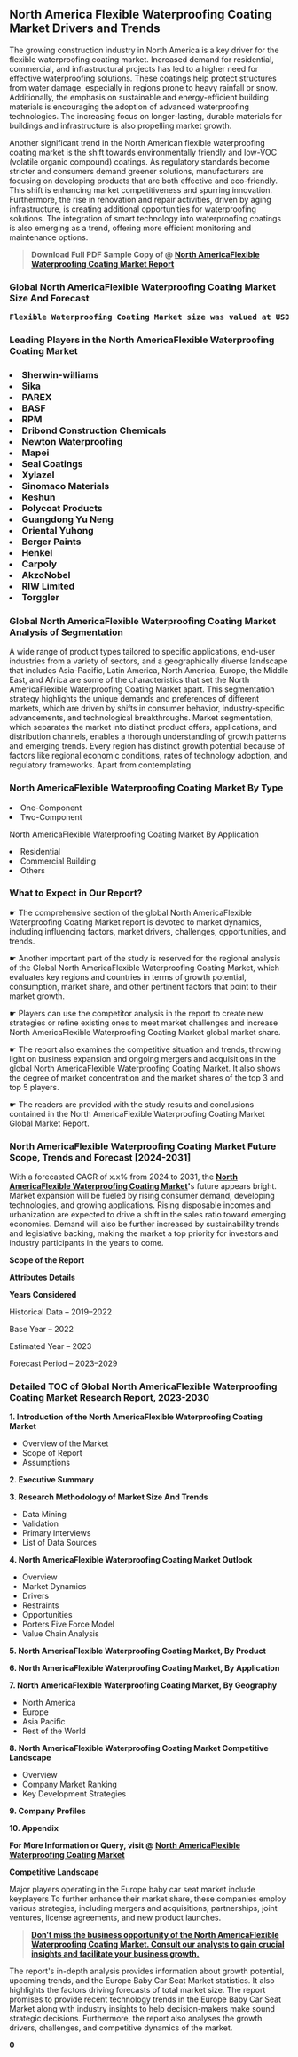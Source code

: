 <p> <h2>North America Flexible Waterproofing Coating Market Drivers and Trends</h2><p>The growing construction industry in North America is a key driver for the flexible waterproofing coating market. Increased demand for residential, commercial, and infrastructural projects has led to a higher need for effective waterproofing solutions. These coatings help protect structures from water damage, especially in regions prone to heavy rainfall or snow. Additionally, the emphasis on sustainable and energy-efficient building materials is encouraging the adoption of advanced waterproofing technologies. The increasing focus on longer-lasting, durable materials for buildings and infrastructure is also propelling market growth.</p><p>Another significant trend in the North American flexible waterproofing coating market is the shift towards environmentally friendly and low-VOC (volatile organic compound) coatings. As regulatory standards become stricter and consumers demand greener solutions, manufacturers are focusing on developing products that are both effective and eco-friendly. This shift is enhancing market competitiveness and spurring innovation. Furthermore, the rise in renovation and repair activities, driven by aging infrastructure, is creating additional opportunities for waterproofing solutions. The integration of smart technology into waterproofing coatings is also emerging as a trend, offering more efficient monitoring and maintenance options.</p></p><blockquote id="" class=""><strong>Download Full PDF Sample Copy of @&nbsp;<a href="https://www.verifiedmarketreports.com/download-sample/?rid=566918&utm_source=GitHub-Jan&utm_medium=281" target="_blank">North AmericaFlexible Waterproofing Coating Market Report</a>&nbsp;&nbsp;</strong></blockquote><h3 id="" class=""><strong>Global&nbsp;North AmericaFlexible Waterproofing Coating Market Size And Forecast</strong></h3><pre class="reader-text-block__code-block"><strong>Flexible Waterproofing Coating Market size was valued at USD 8.5 Billion in 2022 and is projected to reach USD 13.2 Billion by 2030, growing at a CAGR of 6.3% from 2024 to 2030.</strong></pre><h3 id="" class="">Leading Players in the&nbsp;North AmericaFlexible Waterproofing Coating Market</h3><h3 class=""></Li><Li>Sherwin-williams</Li><Li> Sika</Li><Li> PAREX</Li><Li> BASF</Li><Li> RPM</Li><Li> Dribond Construction Chemicals</Li><Li> Newton Waterproofing</Li><Li> Mapei</Li><Li> Seal Coatings</Li><Li> Xylazel</Li><Li> Sinomaco Materials</Li><Li> Keshun</Li><Li> Polycoat Products</Li><Li> Guangdong Yu Neng</Li><Li> Oriental Yuhong</Li><Li> Berger Paints</Li><Li> Henkel</Li><Li> Carpoly</Li><Li> AkzoNobel</Li><Li> RIW Limited</Li><Li> Torggler</h3><h3 id="" class="">Global&nbsp;North AmericaFlexible Waterproofing Coating Market Analysis of Segmentation</h3><p id="" class="">A wide range of product types tailored to specific applications, end-user industries from a variety of sectors, and a geographically diverse landscape that includes Asia-Pacific, Latin America, North America, Europe, the Middle East, and Africa are some of the characteristics that set the North AmericaFlexible Waterproofing Coating Market apart. This segmentation strategy highlights the unique demands and preferences of different markets, which are driven by shifts in consumer behavior, industry-specific advancements, and technological breakthroughs. Market segmentation, which separates the market into distinct product offers, applications, and distribution channels, enables a thorough understanding of growth patterns and emerging trends. Every region has distinct growth potential because of factors like regional economic conditions, rates of technology adoption, and regulatory frameworks. Apart from contemplating</p><h3 id="" class="">North AmericaFlexible Waterproofing Coating Market&nbsp;By Type</h3><p></Li><Li>One-Component</Li><Li> Two-Component</p><div class="" data-test-id=""><p>North AmericaFlexible Waterproofing Coating Market&nbsp;By Application</p></div><p class=""></Li><Li>Residential</Li><Li> Commercial Building</Li><Li> Others</p><div class="" data-test-id=""><h3><span class="">What to Expect in Our Report?</span></h3></div><div class="" data-test-id=""><p><span class="">☛ The comprehensive section of the global North AmericaFlexible Waterproofing Coating Market report is devoted to market dynamics, including influencing factors, market drivers, challenges, opportunities, and trends.</span></p></div><div class="" data-test-id=""><p><span class="">☛ Another important part of the study is reserved for the regional analysis of the Global North AmericaFlexible Waterproofing Coating Market, which evaluates key regions and countries in terms of growth potential, consumption, market share, and other pertinent factors that point to their market growth.</span></p></div><div class="" data-test-id=""><p><span class="">☛ Players can use the competitor analysis in the report to create new strategies or refine existing ones to meet market challenges and increase North AmericaFlexible Waterproofing Coating Market global market share.</span></p></div><div class="" data-test-id=""><p><span class="">☛ The report also examines the competitive situation and trends, throwing light on business expansion and ongoing mergers and acquisitions in the global North AmericaFlexible Waterproofing Coating Market. It also shows the degree of market concentration and the market shares of the top 3 and top 5 players.</span></p></div><div class="" data-test-id=""><p><span class="">☛ The readers are provided with the study results and conclusions contained in the North AmericaFlexible Waterproofing Coating Market Global Market Report.</span></p></div><div class="" data-test-id=""><h3><span class="">North AmericaFlexible Waterproofing Coating Market Future Scope, Trends and Forecast [2024-2031]</span></h3></div><div class="" data-test-id=""><p><span class="">With a forecasted CAGR of x.x% from 2024 to 2031, the <strong><a href="https://www.verifiedmarketreports.com/download-sample/?rid=566918&utm_source=GitHub-Jan&utm_medium=281" target="_blank">North AmericaFlexible Waterproofing Coating Market</a>'</strong>s future appears bright. Market expansion will be fueled by rising consumer demand, developing technologies, and growing applications. Rising disposable incomes and urbanization are expected to drive a shift in the sales ratio toward emerging economies. Demand will also be further increased by sustainability trends and legislative backing, making the market a top priority for investors and industry participants in the years to come.</span></p><p id="ember66" class="ember-view reader-text-block__paragraph"><strong>Scope of the Report</strong></p><p id="ember67" class="ember-view reader-text-block__paragraph"><strong>Attributes Details</strong></p><p id="ember68" class="ember-view reader-text-block__paragraph"><strong>Years Considered</strong></p><p id="ember69" class="ember-view reader-text-block__paragraph">Historical Data &ndash; 2019&ndash;2022</p><p id="ember70" class="ember-view reader-text-block__paragraph">Base Year &ndash; 2022</p><p id="ember71" class="ember-view reader-text-block__paragraph">Estimated Year &ndash; 2023</p><p id="ember72" class="ember-view reader-text-block__paragraph">Forecast Period &ndash; 2023&ndash;2029</p></div><h3 id="" class="">Detailed TOC of Global North AmericaFlexible Waterproofing Coating Market Research Report, 2023-2030</h3><p id="" class=""><strong>1. Introduction of the North AmericaFlexible Waterproofing Coating Market</strong></p><ul><li>Overview of the Market</li><li>Scope of Report</li><li>Assumptions</li></ul><p id="" class=""><strong>2. Executive Summary</strong></p><p id="" class=""><strong>3. Research Methodology of Market Size And Trends</strong></p><ul><li>Data Mining</li><li>Validation</li><li>Primary Interviews</li><li>List of Data Sources</li></ul><p id="" class=""><strong>4. North AmericaFlexible Waterproofing Coating Market Outlook</strong></p><ul><li>Overview</li><li>Market Dynamics</li><li>Drivers</li><li>Restraints</li><li>Opportunities</li><li>Porters Five Force Model</li><li>Value Chain Analysis</li></ul><p id="" class=""><strong>5. North AmericaFlexible Waterproofing Coating Market, By Product</strong></p><p id="" class=""><strong>6. North AmericaFlexible Waterproofing Coating Market, By Application</strong></p><p id="" class=""><strong>7. North AmericaFlexible Waterproofing Coating Market, By Geography</strong></p><ul><li>North America</li><li>Europe</li><li>Asia Pacific</li><li>Rest of the World</li></ul><p id="" class=""><strong>8. North AmericaFlexible Waterproofing Coating Market Competitive Landscape</strong></p><ul><li>Overview</li><li>Company Market Ranking</li><li>Key Development Strategies</li></ul><p id="" class=""><strong>9. Company Profiles</strong></p><p id="" class=""><strong>10. Appendix</strong></p><p><strong>For More Information or Query, visit&nbsp;@ <a href="https://www.verifiedmarketreports.com/product/flexible-waterproofing-coating-market/" target="_blank">North AmericaFlexible Waterproofing Coating Market</a></strong></p><p id="ember61" class="ember-view reader-text-block__paragraph"><strong>Competitive Landscape</strong></p><p id="ember62" class="ember-view reader-text-block__paragraph">Major players operating in the Europe baby car seat market include keyplayers To further enhance their market share, these companies employ various strategies, including mergers and acquisitions, partnerships, joint ventures, license agreements, and new product launches.</p><blockquote id="ember63" class="ember-view reader-text-block__blockquote"><strong><a href="https://www.verifiedmarketreports.com/download-sample/?rid=566918&utm_source=GitHub-Jan&utm_medium=281" target="_blank">Don&rsquo;t miss the business opportunity of the North AmericaFlexible Waterproofing Coating Market. Consult our analysts to gain crucial insights and facilitate your business growth.</a></strong></blockquote><p id="ember64" class="ember-view reader-text-block__paragraph">The report's in-depth analysis provides information about growth potential, upcoming trends, and the Europe Baby Car Seat Market statistics. It also highlights the factors driving forecasts of total market size. The report promises to provide recent technology trends in the Europe Baby Car Seat Market along with industry insights to help decision-makers make sound strategic decisions. Furthermore, the report also analyses the growth drivers, challenges, and competitive dynamics of the market.</p><p class="ember-view reader-text-block__paragraph"><strong>0</strong></p>
